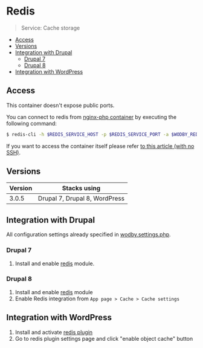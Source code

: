 # Redis 

> Service: Cache storage

* [Access](#access)
* [Versions](#versions)
* [Integration with Drupal](#integration-with-drupal)
    * [Drupal 7](#drupal-7)
    * [Drupal 8](#drupal-8)
* [Integration with WordPress](#integration-with-wordpress)

## Access

This container doesn't expose public ports. 

You can connect to redis from [nginx-php container](nginx-php/README.md) by executing the following command:

```bash
$ redis-cli -h $REDIS_SERVICE_HOST -p $REDIS_SERVICE_PORT -a $WODBY_REDIS_PASSWORD
```

If you want to access the container itself please refer [to this article (with no SSH)](access.md).

## Versions

| Version | Stacks using |
| ------ | ----------------------------- |
| 3.0.5  | Drupal 7, Drupal 8, WordPress |

## Integration with Drupal

All configuration settings already specified in [wodby.settings.php](../drupal/wodby-settings-php.md).

### Drupal 7

1. Install and enable <a href="https://www.drupal.org/project/redis" target="_blank">redis</a> module.

### Drupal 8

1. Install and enable <a href="https://github.com/md-systems/redis" target="_blank">redis</a> module
2. Enable Redis integration from `App page > Cache > Cache settings`

## Integration with WordPress

1. Install and activate <a href="https://wordpress.org/plugins/redis-cache/" target="_blank">redis plugin</a>
2. Go to redis plugin settings page and click "enable object cache" button